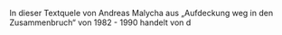 In dieser Textquele von Andreas Malycha aus „Aufdeckung weg in den Zusammenbruch“ von 1982 - 1990 handelt von d